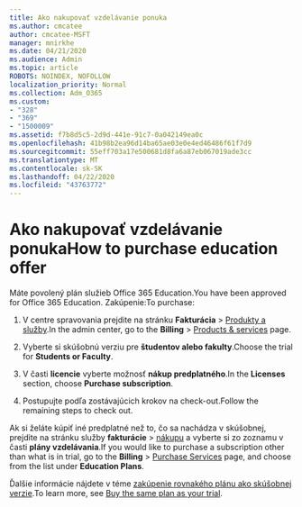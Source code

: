 ```yaml
---
title: Ako nakupovať vzdelávanie ponuka
ms.author: cmcatee
author: cmcatee-MSFT
manager: mnirkhe
ms.date: 04/21/2020
ms.audience: Admin
ms.topic: article
ROBOTS: NOINDEX, NOFOLLOW
localization_priority: Normal
ms.collection: Adm_O365
ms.custom:
- "328"
- "369"
- "1500009"
ms.assetid: f7b8d5c5-2d9d-441e-91c7-0a042149ea0c
ms.openlocfilehash: 41b98b2ea96d14ba65ae03e0e4ed46486f61f7d9
ms.sourcegitcommit: 55eff703a17e500681d8fa6a87eb067019ade3cc
ms.translationtype: MT
ms.contentlocale: sk-SK
ms.lasthandoff: 04/22/2020
ms.locfileid: "43763772"
---
```

# <a name="how-to-purchase-education-offer"></a><span data-ttu-id="d3a99-102">Ako nakupovať vzdelávanie ponuka</span><span class="sxs-lookup"><span data-stu-id="d3a99-102">How to purchase education offer</span></span>

<span data-ttu-id="d3a99-103">Máte povolený plán služieb Office 365 Education.</span><span class="sxs-lookup"><span data-stu-id="d3a99-103">You have been approved for Office 365 Education.</span></span> <span data-ttu-id="d3a99-104">Zakúpenie:</span><span class="sxs-lookup"><span data-stu-id="d3a99-104">To purchase:</span></span>
  
1. <span data-ttu-id="d3a99-105">V centre spravovania prejdite na stránku **Fakturácia** \> [Produkty a služby](https://go.microsoft.com/fwlink/p/?linkid=842054).</span><span class="sxs-lookup"><span data-stu-id="d3a99-105">In the admin center, go to the **Billing** \> [Products & services](https://go.microsoft.com/fwlink/p/?linkid=842054) page.</span></span>

2. <span data-ttu-id="d3a99-106">Vyberte si skúšobnú verziu pre **študentov alebo fakulty**.</span><span class="sxs-lookup"><span data-stu-id="d3a99-106">Choose the trial for **Students or Faculty**.</span></span>

3. <span data-ttu-id="d3a99-107">V časti **licencie** vyberte možnosť **nákup predplatného**.</span><span class="sxs-lookup"><span data-stu-id="d3a99-107">In the **Licenses** section, choose **Purchase subscription**.</span></span>

4. <span data-ttu-id="d3a99-108">Postupujte podľa zostávajúcich krokov na check-out.</span><span class="sxs-lookup"><span data-stu-id="d3a99-108">Follow the remaining steps to check out.</span></span>

<span data-ttu-id="d3a99-109">Ak si želáte kúpiť iné predplatné než to, čo sa nachádza v skúšobnej, prejdite na stránku služby **fakturácie** \> [nákupu](https://go.microsoft.com/fwlink/p/?linkid=868433) a vyberte si zo zoznamu v časti **plány vzdelávania**.</span><span class="sxs-lookup"><span data-stu-id="d3a99-109">If you would like to purchase a subscription other than what is in trial, go to the **Billing** \> [Purchase Services](https://go.microsoft.com/fwlink/p/?linkid=868433) page, and choose from the list under **Education Plans**.</span></span>

<span data-ttu-id="d3a99-110">Ďalšie informácie nájdete v téme [zakúpenie rovnakého plánu ako skúšobnej verzie](https://docs.microsoft.com//office365/admin/subscriptions-and-billing/buy-a-subscription-from-your-free-trial#buy-the-same-plan-as-your-trial).</span><span class="sxs-lookup"><span data-stu-id="d3a99-110">To learn more, see [Buy the same plan as your trial](https://docs.microsoft.com//office365/admin/subscriptions-and-billing/buy-a-subscription-from-your-free-trial#buy-the-same-plan-as-your-trial).</span></span>
